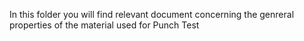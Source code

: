 In this folder you will find relevant document concerning the genreral properties of the material used for Punch Test

